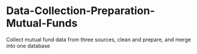 # Data-Collection-Preparation-Mutual-Funds
Collect mutual fund data from three sources, clean and prepare, and merge into one database
